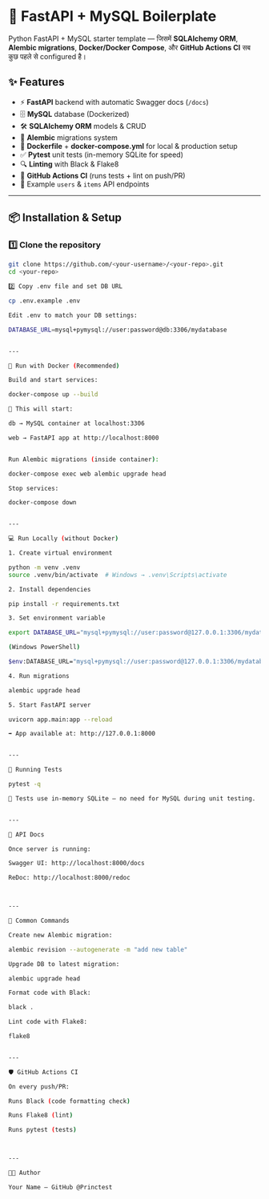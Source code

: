 # 🚀 FastAPI + MySQL Boilerplate

Python FastAPI + MySQL starter template — जिसमें **SQLAlchemy ORM**, **Alembic migrations**, **Docker/Docker Compose**, और **GitHub Actions CI** सब कुछ पहले से configured है।

## ✨ Features

- ⚡ **FastAPI** backend with automatic Swagger docs (`/docs`)
- 🗄 **MySQL** database (Dockerized)
- 🛠 **SQLAlchemy ORM** models & CRUD
- 🔄 **Alembic** migrations system
- 🐳 **Dockerfile** + **docker-compose.yml** for local & production setup
- ✅ **Pytest** unit tests (in-memory SQLite for speed)
- 🔍 **Linting** with Black & Flake8
- 🔁 **GitHub Actions CI** (runs tests + lint on push/PR)
- 📂 Example `users` & `items` API endpoints

---

## 📦 Installation & Setup

### 1️⃣ Clone the repository
```bash
git clone https://github.com/<your-username>/<your-repo>.git
cd <your-repo>

2️⃣ Copy .env file and set DB URL

cp .env.example .env

Edit .env to match your DB settings:

DATABASE_URL=mysql+pymysql://user:password@db:3306/mydatabase


---

🐳 Run with Docker (Recommended)

Build and start services:

docker-compose up --build

📌 This will start:

db → MySQL container at localhost:3306

web → FastAPI app at http://localhost:8000


Run Alembic migrations (inside container):

docker-compose exec web alembic upgrade head

Stop services:

docker-compose down


---

💻 Run Locally (without Docker)

1. Create virtual environment

python -m venv .venv
source .venv/bin/activate  # Windows → .venv\Scripts\activate

2. Install dependencies

pip install -r requirements.txt

3. Set environment variable

export DATABASE_URL="mysql+pymysql://user:password@127.0.0.1:3306/mydatabase"

(Windows PowerShell)

$env:DATABASE_URL="mysql+pymysql://user:password@127.0.0.1:3306/mydatabase"

4. Run migrations

alembic upgrade head

5. Start FastAPI server

uvicorn app.main:app --reload

➡ App available at: http://127.0.0.1:8000


---

🧪 Running Tests

pytest -q

📌 Tests use in-memory SQLite — no need for MySQL during unit testing.


---

📜 API Docs

Once server is running:

Swagger UI: http://localhost:8000/docs

ReDoc: http://localhost:8000/redoc



---

🔄 Common Commands

Create new Alembic migration:

alembic revision --autogenerate -m "add new table"

Upgrade DB to latest migration:

alembic upgrade head

Format code with Black:

black .

Lint code with Flake8:

flake8


---

🛡 GitHub Actions CI

On every push/PR:

Runs Black (code formatting check)

Runs Flake8 (lint)

Runs pytest (tests)



---

👨‍💻 Author

Your Name — GitHub @Princtest